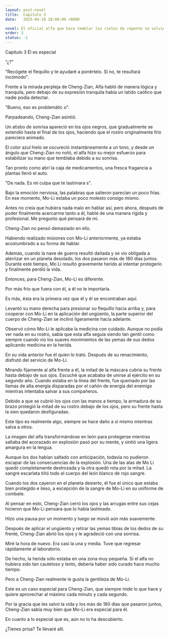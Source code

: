 ```yaml
---
layout: post-novel
title:  Capitulo 3
date:   2025-04-10 20:00:00 +0000

novel: El oficial alfa que hace temblar los cielos de repente se volvió dulce
order: 3
status: -1
---
```


Capítulo 3 Él es especial

“¿?”

"Recógete el flequillo y te ayudaré a ponértelo. Si no, te resultará incómodo".

Frente a la mirada perpleja de Cheng-Zian, Alfa habló de manera lógica y tranquila, pero debajo de su expresión tranquila había un latido caótico que nadie podía detectar.

"Bueno, eso es problemátic o".

Parpadeando, Cheng-Zian asintió.

Un atisbo de sonrisa apareció en los ojos negros, que gradualmente se extendió hasta el final de los ojos, haciendo que el rostro originalmente frío pareciera animado.

El color azul hielo se oscureció instantáneamente a un tono, y desde un ángulo que Cheng-Zian no notó, el alfa hizo su mejor esfuerzo para estabilizar su mano que temblaba debido a su sonrisa.

Tan pronto como abrí la caja de medicamentos, una fresca fragancia a plantas llenó el auto.

"De nada. Es mi culpa que te lastimara s".

Bajo la emoción nerviosa, las palabras que salieron parecían un poco frías. En ese momento, Mo-Li estaba un poco molesto consigo mismo.

Antes no creía que hubiera nada malo en hablar así, pero ahora, después de poder finalmente acercarme tanto a él, hablé de una manera rígida y profesional. Me pregunto qué pensará de mí.

Cheng-Zian no pensó demasiado en ello.

Habiendo realizado misiones con Mo-Li anteriormente, ya estaba acostumbrado a su forma de hablar.

Además, cuando la nave de guerra resultó dañada y se vio obligada a aterrizar en un planeta desolado, los dos pasaron más de 180 días juntos. Durante este tiempo, Mo Li resultó gravemente herido al intentar protegerlo y finalmente perdió la vida.

Entonces, para Cheng-Zian, Mo-Li es diferente.

Por más frío que fuera con él, a él no le importaría.

Es más, ésta era la primera vez que él y él se encontraban aquí.

Levantó su mano derecha para presionar su flequillo hacia arriba y, para cooperar con Mo-Li en la aplicación del ungüento, la parte superior del cuerpo de Cheng-Zian se inclinó ligeramente hacia adelante.

Observó cómo Mo-Li le aplicaba la medicina con cuidado. Aunque no podía ver nada en su rostro, sabía que esta alfa seguía siendo tan gentil como siempre cuando vio los suaves movimientos de las yemas de sus dedos aplicando medicina en la herida.

En su vida anterior fue él quien lo trató. Después de su renacimiento, disfrutó del servicio de Mo-Li.

Mirando fijamente al alfa frente a él, la mitad de la máscara cubría su frente hasta debajo de sus ojos. Escuché que acababa de unirse al ejército en su segundo año. Cuando estaba en la línea del frente, fue quemado por las llamas de alta energía disparadas por el cañón de energía del enemigo mientras intentaba salvar a sus compañeros.

Debido a que se cubrió los ojos con las manos a tiempo, la armadura de su brazo protegió la mitad de su rostro debajo de los ojos, pero su frente hasta la sien quedaron desfiguradas.

Este tipo es realmente algo, siempre se hace daño a sí mismo mientras salva a otros.

La imagen del alfa transformándose en león para protegerse mientras saltaba del acorazado en explosión pasó por su mente, y sintió una ligera amargura en la lengua.

Aunque los dos habían saltado con anticipación, todavía no pudieron escapar de las consecuencias de la explosión. Una de las alas de Mo Li quedó completamente destrozada y la otra quedó rota por la mitad. La sangre escarlata tiñó todo el cuerpo del león blanco de rojo sangre.

Cuando los dos cayeron en el planeta desierto, él fue el único que estaba bien protegido e ileso, a excepción de la sangre de Mo-Li en su uniforme de combate.

Al pensar en esto, Cheng-Zian cerró los ojos y las arrugas entre sus cejas hicieron que Mo-Li pensara que lo había lastimado.

Hizo una pausa por un momento y luego se movió aún más suavemente.

Después de aplicar el ungüento y retirar las yemas tibias de los dedos de su frente, Cheng-Zian abrió los ojos y le agradeció con una sonrisa.

Miré la hora de nuevo. Era casi la una y media. Tuve que regresar rápidamente al laboratorio.

De hecho, la herida sólo estaba en una zona muy pequeña. Si el alfa no hubiera sido tan cauteloso y lento, debería haber sido curado hace mucho tiempo.

Pero a Cheng-Zian realmente le gusta la gentileza de Mo-Li.

Este es un caso especial para Cheng-Zian, que siempre mide lo que hace y quiere aprovechar al máximo cada minuto y cada segundo.

Por la gracia que les salvó la vida y los más de 180 días que pasaron juntos, Cheng-Zian sabía muy bien que Mo-Li era especial para él.

En cuanto a lo especial que es, aún no lo ha descubierto.

¿Tienes prisa? Te llevaré allí.





